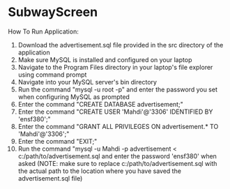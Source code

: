 # SubwayScreen
How To Run Application:
1. Download the advertisement.sql file provided in the src directory of the application
2. Make sure MySQL is installed and configured on your laptop
3. Navigate to the Program Files directory in your laptop's file explorer using command prompt
4. Navigate into your MySQL server's bin directory
5. Run the command "mysql -u root -p" and enter the password you set when configuring MySQL as prompted
6. Enter the command "CREATE DATABASE advertisement;"
7. Enter the command "CREATE USER 'Mahdi'@'3306' IDENTIFIED BY 'ensf380';"
8. Enter the command "GRANT ALL PRIVILEGES ON advertisement.* TO 'Mahdi'@'3306';"
9. Enter the command "EXIT;"
10. Run the command "mysql -u Mahdi -p advertisement < c:/path/to/advertisement.sql and enter the password 'ensf380' when asked (NOTE: make sure to replace c:/path/to/advertisement.sql with the actual path to the location where you have saved the advertisement.sql file)

